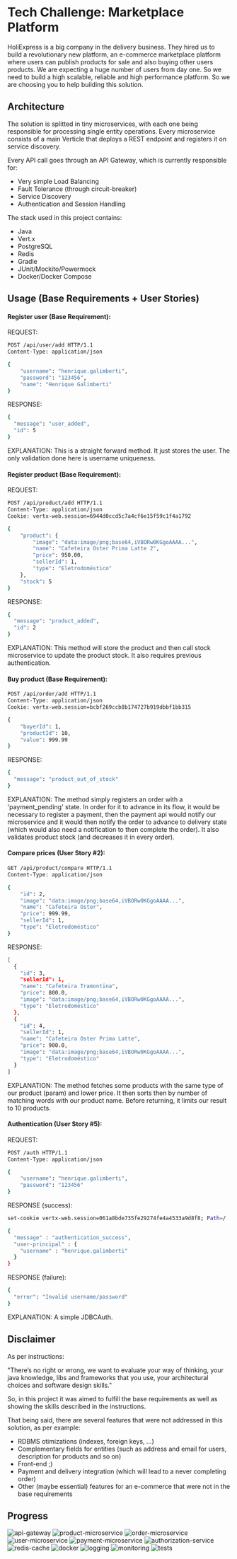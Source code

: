 # Tech Challenge: Marketplace Platform
HoliExpress is a big company in the delivery business. They hired us to build a revolutionary new
platform, an e-commerce marketplace platform where users can publish products for sale and
also buying other users products. We are expecting a huge number of users from day one. So we
need to build a high scalable, reliable and high performance platform. So we are choosing you to
help building this solution.

## Architecture
The solution is splitted in tiny microservices, with each one being responsible for processing 
single entity operations. Every microservice consists of a main Verticle that deploys a REST 
endpoint and registers it on service discovery.

Every API call goes through an API Gateway, which is currently responsible for: 
* Very simple Load Balancing 
* Fault Tolerance (through circuit-breaker)
* Service Discovery
* Authentication and Session Handling

The stack used in this project contains:
* Java
* Vert.x
* PostgreSQL
* Redis
* Gradle
* JUnit/Mockito/Powermock
* Docker/Docker Compose

## Usage (Base Requirements + User Stories)
#### Register user (Base Requirement):
REQUEST:
```sh
POST /api/user/add HTTP/1.1
Content-Type: application/json

{
    "username": "henrique.galimberti",
    "password": "123456",
    "name": "Henrique Galimberti"
}
```
RESPONSE:
```sh
{
  "message": "user_added",
  "id": 5
}
```
EXPLANATION:
This is a straight forward method. It just stores the user.
The only validation done here is username uniqueness.
#### Register product (Base Requirement):
REQUEST:
```sh
POST /api/product/add HTTP/1.1
Content-Type: application/json
Cookie: vertx-web.session=6944d0ccd5c7a4cf6e15f59c1f4a1792

{
    "product": {
        "image": "data:image/png;base64,iVBORw0KGgoAAAA...",
        "name": "Cafeteira Oster Prima Latte 2",
        "price": 950.00,
        "sellerId": 1,
        "type": "Eletrodoméstico"
    },
    "stock": 5
}
```
RESPONSE:
```sh
{
  "message": "product_added",
  "id": 2
}
```
EXPLANATION:
This method will store the product and 
then call stock microservice to update the product stock.
It also requires previous authentication.
#### Buy product (Base Requirement):
```sh
POST /api/order/add HTTP/1.1
Content-Type: application/json
Cookie: vertx-web.session=bcbf269ccb8b174727b919dbbf1bb315

{
    "buyerId": 1,
    "productId": 10,
    "value": 999.99
}
```
RESPONSE:
```sh
{
  "message": "product_out_of_stock"
}
```
EXPLANATION:
The method simply registers an order with a 'payment_pending' state.
In order for it to advance in its flow, it would be necessary to register
a payment, then the payment api would notify our microservice and it would then
notify the order to advance to delivery state (which would also need a notification to then complete the order).
It also validates product stock (and decreases it in every order). 
#### Compare prices (User Story #2):
```sh
GET /api/product/compare HTTP/1.1
Content-Type: application/json

{
    "id": 2,
    "image": "data:image/png;base64,iVBORw0KGgoAAAA...",
    "name": "Cafeteira Oster",
    "price": 999.99,
    "sellerId": 1,
    "type": "Eletrodoméstico"
}
```
RESPONSE:
```sh
[
  {
    "id": 3,
    "sellerId": 1,
    "name": "Cafeteira Tramontina",
    "price": 800.0,
    "image": "data:image/png;base64,iVBORw0KGgoAAAA...",
    "type": "Eletrodoméstico"
  },
  {
    "id": 4,
    "sellerId": 1,
    "name": "Cafeteira Oster Prima Latte",
    "price": 900.0,
    "image": "data:image/png;base64,iVBORw0KGgoAAAA...",
    "type": "Eletrodoméstico"
  }
]
```
EXPLANATION:
The method fetches some products with the same type of our product (param) and lower price.
It then sorts then by number of matching words with our product name.
Before returning, it limits our result to 10 products. 
#### Authentication (User Story #5):
REQUEST:
```sh
POST /auth HTTP/1.1
Content-Type: application/json

{
    "username": "henrique.galimberti",
    "password": "123456"
}
```
RESPONSE (success):
```sh
set-cookie vertx-web.session=061a8bde735fe29274fe4a4533a9d8f8; Path=/

{
  "message" : "authentication_success",
  "user-principal" : {
    "username" : "henrique.galimberti"
  }
}
```
RESPONSE (failure):
```sh
{
  "error": "Invalid username/password"
}
```
EXPLANATION:
A simple JDBCAuth.

## Disclaimer
As per instructions:

"There’s no right or wrong, we want to evaluate your 
way of thinking, your java knowledge, libs and frameworks
 that you use, your architectural choices and software design skills."

So, in this project it was aimed to fulfill the base requirements as well as 
showing the skills described in the instructions.

That being said, there are several features that were not addressed in this solution, as per example:
* RDBMS otimizations (indexes, foreign keys, ...)
* Complementary fields for entities (such as address and email for users, description for products and so on)
* Front-end ;)
* Payment and delivery integration (which will lead to a never completing order)
* Other (maybe essential) features for an e-commerce that were not in the base requirements


## Progress
![api-gateway](https://progress-bar.dev/100?title=api-gateway)
![product-microservice](https://progress-bar.dev/100?title=product-microservice)
![order-microservice](https://progress-bar.dev/100?title=order-microservice)
![user-microservice](https://progress-bar.dev/100?title=user-microservice)
![payment-microservice](https://progress-bar.dev/100?title=payment-microservice)
![authorization-service](https://progress-bar.dev/100?title=authorization-service)
![redis-cache](https://progress-bar.dev/0?title=redis-cache)
![docker](https://progress-bar.dev/100?title=docker)
![logging](https://progress-bar.dev/100?title=logging)
![monitoring](https://progress-bar.dev/0?title=monitoring)
![tests](https://progress-bar.dev/100?title=tests)